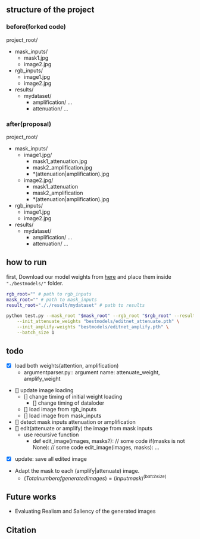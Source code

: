 ## structure of the project
### before(forked code)
project_root/
- mask_inputs/
    - mask1.jpg
    - image2.jpg
- rgb_inputs/
    - image1.jpg
    - image2.jpg
- results/
    - mydataset/
        - amplification/
            ...
        - attenuation/
            ...

### after(proposal)
project_root/
- mask_inputs/
    - image1.jpg/
        - mask1_attenuation.jpg
        - mask2_amplification.jpg
        - \*(attenuation|amplification).jpg
    - image2.jpg/
        - mask1_attenuation
        - mask2_amplification
        - \*(attenuation|amplification).jpg
- rgb_inputs/
    - image1.jpg
    - image2.jpg
- results/
    - mydataset/
        - amplification/
            ...
        - attenuation/
            ...

## how to run
first, Download our model weights from [here](https://drive.google.com/file/d/1NUN9xmD3p8G7n-HpD03UY9LHEF6J82-Q/view?usp=drive_link) and place them inside `"./bestmodels/"` folder.

```bash
rgb_root="" # path to rgb_inputs
mask_root="" # path to mask_inputs
result_root="././result/mydataset" # path to results
```

```bash
python test.py --mask_root "$mask_root" --rgb_root "$rgb_root" --result_path "$result_path" \
    --init_attenuate_weights "bestmodels/editnet_attenuate.pth" \
    --init_amplify-weights "bestmodels/editnet_amplify.pth" \
    --batch_size 1
```

## todo
- [x] load both weights(attention, amplification)
    - argumentparser.py:: argument name: attenuate_weight, amplify_weight
- [] update image loading
    - [] change timing of initial weight loading
        - [] change timing of dataloder
    - [] load image from rgb_inputs
    - [] load image from mask_inputs
- [] detect mask inputs attenuation or amplification
- [] edit(attenuate or amplify) the image from mask inputs
    - use recursive function
        - def edit_image(images, masks?):
            // some code
            if(masks is not None):
                // some code
                edit_image(images, masks):
                    ...

- [x] update: save all edited image
- Adapt the mask to each (amplify|attenuate) image.
    - $(Total number of generated images)=(input mask)^{(batch size)}$
## Future works
- Evaluating Realism and Saliency of the generated images
## Citation
```

```